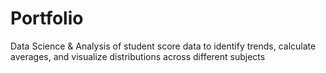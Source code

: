 # Portfolio
Data Science  &amp; Analysis of student score data to identify trends, calculate averages, and visualize distributions across different subjects
